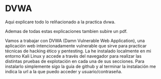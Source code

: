 # DVWA

Aqui explicare todo lo relñacionado a la practica dvwa.

Ademas de todas estas explicaciones tambien subire un pdf.

Vamos a trabajar con DVWA (Damn Vulnerable Web Application), una aplicación web intencionadamente vulnerable que sirve para practicar técnicas de hacking ético y pentesting. La he instalado localmente en mi entorno Kali Linux y accede a través del navegador para realizar las distintas pruebas de explotación en cada una de sus secciones.
Para instalarlo simplemente sigo la guia de github y al terminar la instalación me indica la url a la que puedo acceder y usuario/contraseña.



